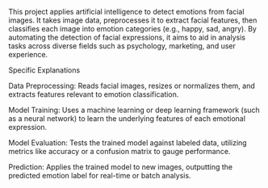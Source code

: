 This project applies artificial intelligence to detect emotions from facial images. It takes image data, preprocesses it to extract facial features, then classifies each image into emotion categories (e.g., happy, sad, angry). By automating the detection of facial expressions, it aims to aid in analysis tasks across diverse fields such as psychology, marketing, and user experience.

Specific Explanations

Data Preprocessing: Reads facial images, resizes or normalizes them, and extracts features relevant to emotion classification.

Model Training: Uses a machine learning or deep learning framework (such as a neural network) to learn the underlying features of each emotional expression.

Model Evaluation: Tests the trained model against labeled data, utilizing metrics like accuracy or a confusion matrix to gauge performance.

Prediction: Applies the trained model to new images, outputting the predicted emotion label for real-time or batch analysis.
